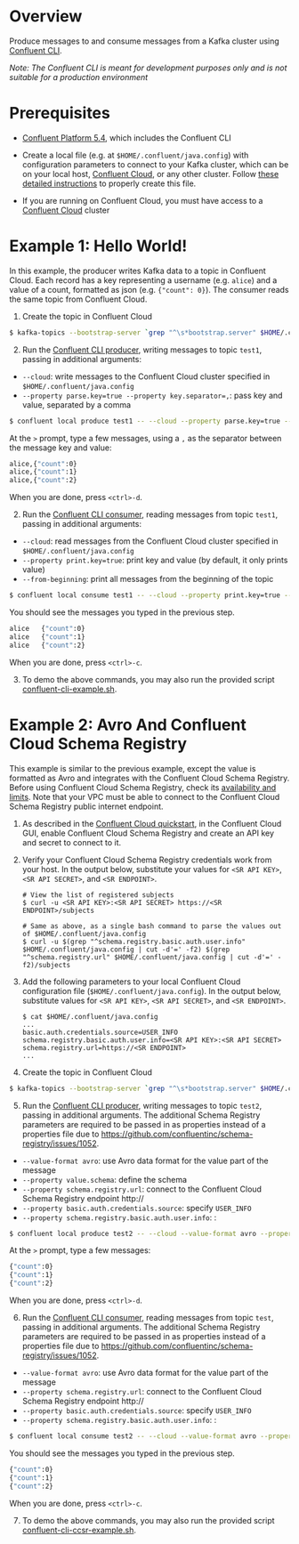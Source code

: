 # Overview

Produce messages to and consume messages from a Kafka cluster using [Confluent CLI](https://docs.confluent.io/current/cli/index.html?utm_source=github&utm_medium=demo&utm_campaign=ch.examples_type.community_content.clients-ccloud).

*Note: The Confluent CLI is meant for development purposes only and is not suitable for a production environment*


# Prerequisites

* [Confluent Platform 5.4](https://www.confluent.io/download/?utm_source=github&utm_medium=demo&utm_campaign=ch.examples_type.community_content.clients-ccloud), which includes the Confluent CLI

* Create a local file (e.g. at `$HOME/.confluent/java.config`) with configuration parameters to connect to your Kafka cluster, which can be on your local host, [Confluent Cloud](https://www.confluent.io/confluent-cloud/?utm_source=github&utm_medium=demo&utm_campaign=ch.examples_type.community_content.clients-ccloud), or any other cluster.  Follow [these detailed instructions](https://github.com/confluentinc/configuration-templates/tree/master/README.md) to properly create this file. 
* If you are running on Confluent Cloud, you must have access to a [Confluent Cloud](https://www.confluent.io/confluent-cloud/?utm_source=github&utm_medium=demo&utm_campaign=ch.examples_type.community_content.clients-ccloud) cluster


# Example 1: Hello World!

In this example, the producer writes Kafka data to a topic in Confluent Cloud. 
Each record has a key representing a username (e.g. `alice`) and a value of a count, formatted as json (e.g. `{"count": 0}`).
The consumer reads the same topic from Confluent Cloud.

1. Create the topic in Confluent Cloud

```bash
$ kafka-topics --bootstrap-server `grep "^\s*bootstrap.server" $HOME/.confluent/java.config | tail -1` --command-config $HOME/.confluent/java.config --topic test1 --create --replication-factor 3 --partitions 6
```

2. Run the [Confluent CLI producer](https://docs.confluent.io/current/cli/command-reference/confluent-produce.html#cli-confluent-produce?utm_source=github&utm_medium=demo&utm_campaign=ch.examples_type.community_content.clients-ccloud), writing messages to topic `test1`, passing in additional arguments:

* `--cloud`: write messages to the Confluent Cloud cluster specified in `$HOME/.confluent/java.config`
* `--property parse.key=true --property key.separator=,`: pass key and value, separated by a comma

```bash
$ confluent local produce test1 -- --cloud --property parse.key=true --property key.separator=,
```

At the `>` prompt, type a few messages, using a `,` as the separator between the message key and value:

```bash
alice,{"count":0}
alice,{"count":1}
alice,{"count":2}
```

When you are done, press `<ctrl>-d`.

2. Run the [Confluent CLI consumer](https://docs.confluent.io/current/cli/command-reference/confluent-consume.html#cli-confluent-consume?utm_source=github&utm_medium=demo&utm_campaign=ch.examples_type.community_content.clients-ccloud), reading messages from topic `test1`, passing in additional arguments:

* `--cloud`: read messages from the Confluent Cloud cluster specified in `$HOME/.confluent/java.config`
* `--property print.key=true`: print key and value (by default, it only prints value)
* `--from-beginning`: print all messages from the beginning of the topic

```bash
$ confluent local consume test1 -- --cloud --property print.key=true --from-beginning
```

You should see the messages you typed in the previous step.

```bash
alice	{"count":0}
alice	{"count":1}
alice	{"count":2}
```

When you are done, press `<ctrl>-c`.

3. To demo the above commands, you may also run the provided script [confluent-cli-example.sh](confluent-cli-example.sh).


# Example 2: Avro And Confluent Cloud Schema Registry

This example is similar to the previous example, except the value is formatted as Avro and integrates with the Confluent Cloud Schema Registry.
Before using Confluent Cloud Schema Registry, check its [availability and limits](https://docs.confluent.io/current/cloud/limits.html?utm_source=github&utm_medium=demo&utm_campaign=ch.examples_type.community_content.clients-ccloud).
Note that your VPC must be able to connect to the Confluent Cloud Schema Registry public internet endpoint.

1. As described in the [Confluent Cloud quickstart](https://docs.confluent.io/current/quickstart/cloud-quickstart/schema-registry.html?utm_source=github&utm_medium=demo&utm_campaign=ch.examples_type.community_content.clients-ccloud), in the Confluent Cloud GUI, enable Confluent Cloud Schema Registry and create an API key and secret to connect to it.

2. Verify your Confluent Cloud Schema Registry credentials work from your host. In the output below, substitute your values for `<SR API KEY>`, `<SR API SECRET>`, and `<SR ENDPOINT>`.

    ```shell
    # View the list of registered subjects
    $ curl -u <SR API KEY>:<SR API SECRET> https://<SR ENDPOINT>/subjects

    # Same as above, as a single bash command to parse the values out of $HOME/.confluent/java.config
    $ curl -u $(grep "^schema.registry.basic.auth.user.info" $HOME/.confluent/java.config | cut -d'=' -f2) $(grep "^schema.registry.url" $HOME/.confluent/java.config | cut -d'=' -f2)/subjects
    ```

3. Add the following parameters to your local Confluent Cloud configuration file (``$HOME/.confluent/java.config``). In the output below, substitute values for `<SR API KEY>`, `<SR API SECRET>`, and `<SR ENDPOINT>`.

    ```shell
    $ cat $HOME/.confluent/java.config
    ...
    basic.auth.credentials.source=USER_INFO
    schema.registry.basic.auth.user.info=<SR API KEY>:<SR API SECRET>
    schema.registry.url=https://<SR ENDPOINT>
    ...
    ```

4. Create the topic in Confluent Cloud

```bash
$ kafka-topics --bootstrap-server `grep "^\s*bootstrap.server" $HOME/.confluent/java.config | tail -1` --command-config $HOME/.confluent/java.config --topic test2 --create --replication-factor 3 --partitions 6
```

5. Run the [Confluent CLI producer](https://docs.confluent.io/current/cli/command-reference/confluent-produce.html#cli-confluent-produce?utm_source=github&utm_medium=demo&utm_campaign=ch.examples_type.community_content.clients-ccloud), writing messages to topic `test2`, passing in additional arguments. The additional Schema Registry parameters are required to be passed in as properties instead of a properties file due to https://github.com/confluentinc/schema-registry/issues/1052.

* `--value-format avro`: use Avro data format for the value part of the message
* `--property value.schema`: define the schema 
* `--property schema.registry.url`: connect to the Confluent Cloud Schema Registry endpoint http://<SR ENDPOINT>
* `--property basic.auth.credentials.source`: specify `USER_INFO`
* `--property schema.registry.basic.auth.user.info`: <SR API KEY>:<SR API SECRET> 

```bash
$ confluent local produce test2 -- --cloud --value-format avro --property value.schema='{"type":"record","name":"myrecord","fields":[{"name":"count","type":"int"}]}' --property schema.registry.url=https://<SR ENDPOINT> --property basic.auth.credentials.source=USER_INFO --property schema.registry.basic.auth.user.info='<SR API KEY>:<SR API SECRET>'
```

At the `>` prompt, type a few messages:

```bash
{"count":0}
{"count":1}
{"count":2}
```

When you are done, press `<ctrl>-d`.

6. Run the [Confluent CLI consumer](https://docs.confluent.io/current/cli/command-reference/confluent-consume.html#cli-confluent-consume?utm_source=github&utm_medium=demo&utm_campaign=ch.examples_type.community_content.clients-ccloud), reading messages from topic `test`, passing in additional arguments. The additional Schema Registry parameters are required to be passed in as properties instead of a properties file due to https://github.com/confluentinc/schema-registry/issues/1052.

* `--value-format avro`: use Avro data format for the value part of the message
* `--property schema.registry.url`: connect to the Confluent Cloud Schema Registry endpoint http://<SR ENDPOINT>
* `--property basic.auth.credentials.source`: specify `USER_INFO`
* `--property schema.registry.basic.auth.user.info`: <SR API KEY>:<SR API SECRET> 

```bash
$ confluent local consume test2 -- --cloud --value-format avro --property schema.registry.url=https://<SR ENDPOINT> --property basic.auth.credentials.source=USER_INFO --property schema.registry.basic.auth.user.info='<SR API KEY>:<SR API SECRET>' --from-beginning
```

You should see the messages you typed in the previous step.

```bash
{"count":0}
{"count":1}
{"count":2}
```

When you are done, press `<ctrl>-c`.

7. To demo the above commands, you may also run the provided script [confluent-cli-ccsr-example.sh](confluent-cli-ccsr-example.sh).
